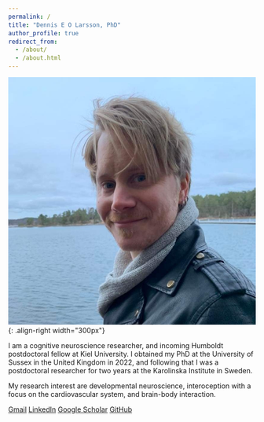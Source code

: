 ```yaml
---
permalink: /
title: "Dennis E O Larsson, PhD"
author_profile: true
redirect_from: 
  - /about/
  - /about.html
---
```


![Profile](/images/profile.png){: .align-right width="300px"}

I am a cognitive neuroscience researcher, and incoming Humboldt postdoctoral fellow at Kiel University. I obtained my PhD at the University of Sussex in the United Kingdom in 2022, and following that I was a postdoctoral researcher for two years at the Karolinska Institute in Sweden. 

My research interest are developmental neuroscience, interoception with a focus on the cardiovascular system, and brain-body interaction.

[Gmail](denniseolarsson@gmail.com)     [LinkedIn](https://www.linkedin.com/in/dennis-larsson-phd-45511586/)     [Google Scholar](https://scholar.google.com/citations?user=zwE2KOIAAAAJ&hl=en)     [GitHub](https://github.com/denniseolarsson)